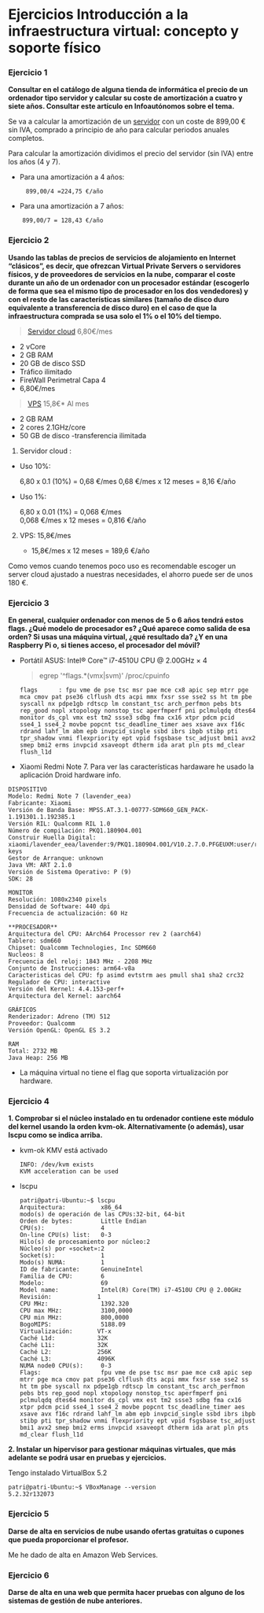 # Ejercicios Introducción a la infraestructura virtual: concepto y soporte físico

### Ejercicio 1
**Consultar en el catálogo de alguna tienda de informática el precio de un ordenador tipo servidor y calcular su coste de amortización a cuatro y siete años. Consultar este artículo en Infoautónomos sobre el tema.**


Se va a calcular la amortización de un [servidor](http://infobarna.com/es/producte-793/primergy-tx1330-m2.html) con un coste de 899,00 € sin IVA, comprado a principio de año para calcular periodos anuales completos.

Para calcular la amortización dividimos el precio del servidor (sin IVA) entre los años (4 y 7).

- Para una amortización a 4 años:
~~~
     899,00/4 =224,75 €/año
~~~

- Para una amortización a 7 años:
~~~
    899,00/7 = 128,43 €/año
~~~

### Ejercicio 2

**Usando las tablas de precios de servicios de alojamiento en Internet “clásicos”, es decir, que ofrezcan Virtual Private Servers o servidores físicos, y de proveedores de servicios en la nube, comparar el coste durante un año de un ordenador con un procesador estándar (escogerlo de forma que sea el mismo tipo de procesador en los dos vendedores) y con el resto de las características similares (tamaño de disco duro equivalente a transferencia de disco duro) en el caso de que la infraestructura comprada se usa solo el 1% o el 10% del tiempo.**

> [Servidor cloud](https://www.swhosting.com/es/cloud) 6,80€/mes
  - 2 vCore
  - 2 GB RAM
  - 20 GB de disco SSD
  - Tráfico ilimitado
   - FireWall Perimetral Capa 4
   - 6,80€/mes

> [VPS](https://gigas.com/cloud-vps) 15,8€* Al mes
 - 2 GB RAM
 - 2 cores 2.1GHz/core
 - 50 GB de disco
  -transferencia ilimitada

1. Servidor cloud :  

  - Uso 10%:  

    6,80 x 0.1 (10%) = 0,68 €/mes
    0,68 €/mes x 12 meses = 8,16 €/año  

  - Uso 1%:  

    6,80 x 0.01 (1%) = 0,068 €/mes          
     0,068 €/mes  x 12 meses =  0,816 €/año


2. VPS: 15,8€/mes

     - 15,8€/mes x 12 meses = 189,6 €/año

Como vemos cuando tenemos poco uso es recomendable escoger un server cloud ajustado a nuestras necesidades, el ahorro puede ser de unos 180 €.


### Ejercicio 3

**En general, cualquier ordenador con menos de 5 o 6 años tendrá estos flags. ¿Qué modelo de procesador es? ¿Qué aparece como salida de esa orden? Si usas una máquina virtual, ¿qué resultado da? ¿Y en una Raspberry Pi o, si tienes acceso, el procesador del móvil?**

- Portátil ASUS: Intel® Core™ i7-4510U CPU @ 2.00GHz × 4
     > egrep '^flags.*(vmx|svm)' /proc/cpuinfo
     ~~~
     flags		: fpu vme de pse tsc msr pae mce cx8 apic sep mtrr pge mca cmov pat pse36 clflush dts acpi mmx fxsr sse sse2 ss ht tm pbe syscall nx pdpe1gb rdtscp lm constant_tsc arch_perfmon pebs bts rep_good nopl xtopology nonstop_tsc aperfmperf pni pclmulqdq dtes64 monitor ds_cpl vmx est tm2 ssse3 sdbg fma cx16 xtpr pdcm pcid sse4_1 sse4_2 movbe popcnt tsc_deadline_timer aes xsave avx f16c rdrand lahf_lm abm epb invpcid_single ssbd ibrs ibpb stibp pti tpr_shadow vnmi flexpriority ept vpid fsgsbase tsc_adjust bmi1 avx2 smep bmi2 erms invpcid xsaveopt dtherm ida arat pln pts md_clear flush_l1d
     ~~~

- Xiaomi Redmi Note 7. Para ver las características hardaware he usado la aplicación Droid hardware info.

~~~
DISPOSITIVO
Modelo: Redmi Note 7 (lavender_eea)
Fabricante: Xiaomi
Versión de Banda Base: MPSS.AT.3.1-00777-SDM660_GEN_PACK-1.191301.1.192385.1
Versión RIL: Qualcomm RIL 1.0
Número de compilación: PKQ1.180904.001
Construir Huella Digital: xiaomi/lavender_eea/lavender:9/PKQ1.180904.001/V10.2.7.0.PFGEUXM:user/release-keys
Gestor de Arranque: unknown
Java VM: ART 2.1.0
Versión de Sistema Operativo: P (9)
SDK: 28

MONITOR
Resolución: 1080x2340 pixels
Densidad de Software: 440 dpi
Frecuencia de actualización: 60 Hz

**PROCESADOR**
Arquitectura del CPU: AArch64 Processor rev 2 (aarch64)
Tablero: sdm660
Chipset: Qualcomm Technologies, Inc SDM660
Nucleos: 8
Frecuencia del reloj: 1843 MHz - 2208 MHz
Conjunto de Instrucciones: arm64-v8a
Caracteristicas del CPU: fp asimd evtstrm aes pmull sha1 sha2 crc32
Regulador de CPU: interactive
Versión del Kernel: 4.4.153-perf+
Arquitectura del Kernel: aarch64

GRÁFICOS
Renderizador: Adreno (TM) 512
Proveedor: Qualcomm
Versión OpenGL: OpenGL ES 3.2

RAM
Total: 2732 MB
Java Heap: 256 MB

~~~
- La máquina virtual no tiene el flag que soporta virtualización por hardware.


### Ejercicio 4

**1. Comprobar si el núcleo instalado en tu ordenador contiene este módulo del kernel usando la orden kvm-ok. Alternativamente (o además), usar lscpu como se indica arriba.**

  - kvm-ok
    KMV está activado

    ~~~
    INFO: /dev/kvm exists
    KVM acceleration can be used
    ~~~

  - lscpu

     ~~~
    patri@patri-Ubuntu:~$ lscpu
    Arquitectura:          x86_64
    modo(s) de operación de las CPUs:32-bit, 64-bit
    Orden de bytes:        Little Endian
    CPU(s):                4
    On-line CPU(s) list:   0-3
    Hilo(s) de procesamiento por núcleo:2
    Núcleo(s) por «socket»:2
    Socket(s):             1
    Modo(s) NUMA:          1
    ID de fabricante:      GenuineIntel
    Familia de CPU:        6
    Modelo:                69
    Model name:            Intel(R) Core(TM) i7-4510U CPU @ 2.00GHz
    Revisión:             1
    CPU MHz:               1392.320
    CPU max MHz:           3100,0000
    CPU min MHz:           800,0000
    BogoMIPS:              5188.09
    Virtualización:       VT-x
    Caché L1d:            32K
    Caché L1i:            32K
    Caché L2:             256K
    Caché L3:             4096K
    NUMA node0 CPU(s):     0-3
    Flags:                 fpu vme de pse tsc msr pae mce cx8 apic sep mtrr pge mca cmov pat pse36 clflush dts acpi mmx fxsr sse sse2 ss ht tm pbe syscall nx pdpe1gb rdtscp lm constant_tsc arch_perfmon pebs bts rep_good nopl xtopology nonstop_tsc aperfmperf pni pclmulqdq dtes64 monitor ds_cpl vmx est tm2 ssse3 sdbg fma cx16 xtpr pdcm pcid sse4_1 sse4_2 movbe popcnt tsc_deadline_timer aes xsave avx f16c rdrand lahf_lm abm epb invpcid_single ssbd ibrs ibpb stibp pti tpr_shadow vnmi flexpriority ept vpid fsgsbase tsc_adjust bmi1 avx2 smep bmi2 erms invpcid xsaveopt dtherm ida arat pln pts md_clear flush_l1d

    ~~~



**2. Instalar un hipervisor para gestionar máquinas virtuales, que más adelante se podrá usar en pruebas y ejercicios.**

  Tengo instalado VirtualBox 5.2

  ~~~
  patri@patri-Ubuntu:~$ VBoxManage --version
  5.2.32r132073
  ~~~

### Ejercicio 5

**Darse de alta en servicios de nube usando ofertas gratuitas o cupones que pueda proporcionar el profesor.**  

Me he dado de alta en Amazon Web Services.

### Ejercicio 6

**Darse de alta en una web que permita hacer pruebas con alguno de los sistemas de gestión de nube anteriores.**
